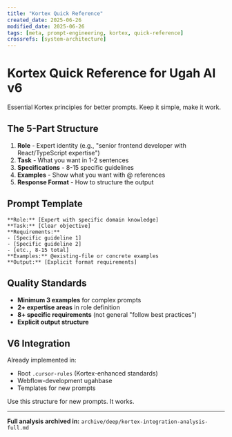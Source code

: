 ```yaml
---
title: "Kortex Quick Reference"
created_date: 2025-06-26
modified_date: 2025-06-26
tags: [meta, prompt-engineering, kortex, quick-reference]
crossrefs: [system-architecture]
---
```


# Kortex Quick Reference for Ugah AI v6

Essential Kortex principles for better prompts. Keep it simple, make it work.

## The 5-Part Structure

1. **Role** - Expert identity (e.g., "senior frontend developer with React/TypeScript expertise")
2. **Task** - What you want in 1-2 sentences
3. **Specifications** - 8-15 specific guidelines
4. **Examples** - Show what you want with @ references
5. **Response Format** - How to structure the output

## Prompt Template

```
**Role:** [Expert with specific domain knowledge]
**Task:** [Clear objective]
**Requirements:**
- [Specific guideline 1]
- [Specific guideline 2]
- [etc., 8-15 total]
**Examples:** @existing-file or concrete examples
**Output:** [Explicit format requirements]
```

## Quality Standards

- **Minimum 3 examples** for complex prompts
- **2+ expertise areas** in role definition
- **8+ specific requirements** (not general "follow best practices")
- **Explicit output structure**

## V6 Integration

Already implemented in:
- Root `.cursor-rules` (Kortex-enhanced standards)
- Webflow-development ugahbase
- Templates for new prompts

Use this structure for new prompts. It works.

---

**Full analysis archived in:** `archive/deep/kortex-integration-analysis-full.md` 